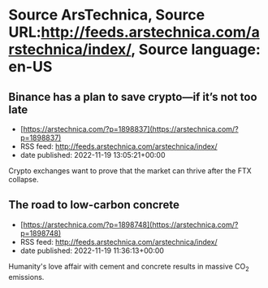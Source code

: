 # Source ArsTechnica, Source URL:http://feeds.arstechnica.com/arstechnica/index/, Source language: en-US

## Binance has a plan to save crypto—if it’s not too late
 - [https://arstechnica.com/?p=1898837](https://arstechnica.com/?p=1898837)
 - RSS feed: http://feeds.arstechnica.com/arstechnica/index/
 - date published: 2022-11-19 13:05:21+00:00

Crypto exchanges want to prove that the market can thrive after the FTX collapse.

## The road to low-carbon concrete
 - [https://arstechnica.com/?p=1898748](https://arstechnica.com/?p=1898748)
 - RSS feed: http://feeds.arstechnica.com/arstechnica/index/
 - date published: 2022-11-19 11:36:13+00:00

Humanity's love affair with cement and concrete results in massive CO<sub>2</sub> emissions.
